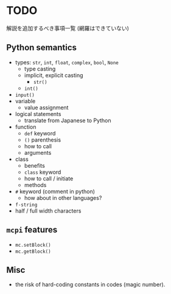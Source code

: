# TODO

解説を追加するべき事項一覧 (網羅はできていない)

## Python semantics

- types: `str`, `int`, `float`, `complex`, `bool`, `None`
  - type casting
  - implicit, explicit casting
    - `str()`
  - `int()`
- `input()`
- variable
  - value assignment
- logical statements
  - translate from Japanese to Python
- function
  - `def` keyword
  - `()` parenthesis
  - how to call
  - arguments
- class
  - benefits
  - `class` keyword
  - how to call / initiate
  - methods
- `#` keyword (comment in python)
  - how about in other languages?
- `f-string`
- half / full width characters

## `mcpi` features

- `mc.setBlock()`
- `mc.getBlock()`

## Misc

- the risk of hard-coding constants in codes (magic number).
